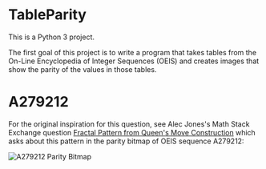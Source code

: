 # TableParity

This is a Python 3 project.

The first goal of this project is to write a program that takes tables from the On-Line Encyclopedia of Integer Sequences (OEIS) and creates images that show the parity of the values in those tables.

# A279212
For the original inspiration for this question, see Alec Jones's Math Stack Exchange question [Fractal Pattern from Queen's Move Construction](https://math.stackexchange.com/q/3608917/121988) which asks about this pattern in the parity bitmap of OEIS sequence A279212:

![A279212 Parity Bitmap](https://i.imgur.com/dwGOnaW.png)
